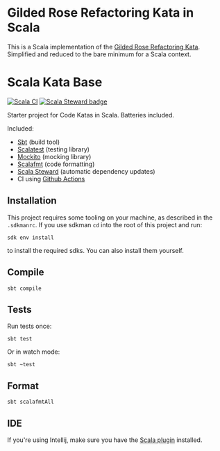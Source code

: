 # Gilded Rose Refactoring Kata in Scala

This is a Scala implementation of the [Gilded Rose Refactoring Kata](https://github.com/emilybache/GildedRose-Refactoring-Kata/tree/main/scala).
Simplified and reduced to the bare minimum for a Scala context.

# Scala Kata Base

[![Scala CI](https://github.com/rstraub/scala-kata-base/actions/workflows/scala.yml/badge.svg)](https://github.com/rstraub/scala-kata-base/actions/workflows/scala.yml)
[![Scala Steward badge](https://img.shields.io/badge/Scala_Steward-helping-blue.svg?style=flat&logo=data:image/png;base64,iVBORw0KGgoAAAANSUhEUgAAAA4AAAAQCAMAAAARSr4IAAAAVFBMVEUAAACHjojlOy5NWlrKzcYRKjGFjIbp293YycuLa3pYY2LSqql4f3pCUFTgSjNodYRmcXUsPD/NTTbjRS+2jomhgnzNc223cGvZS0HaSD0XLjbaSjElhIr+AAAAAXRSTlMAQObYZgAAAHlJREFUCNdNyosOwyAIhWHAQS1Vt7a77/3fcxxdmv0xwmckutAR1nkm4ggbyEcg/wWmlGLDAA3oL50xi6fk5ffZ3E2E3QfZDCcCN2YtbEWZt+Drc6u6rlqv7Uk0LdKqqr5rk2UCRXOk0vmQKGfc94nOJyQjouF9H/wCc9gECEYfONoAAAAASUVORK5CYII=)](https://scala-steward.org)

Starter project for Code Katas in Scala. Batteries included.

Included:

* [Sbt](https://www.scala-sbt.org/) (build tool)
* [Scalatest](https://www.scalatest.org/) (testing library)
* [Mockito](https://www.scalatest.org/plus/mockito) (mocking library)
* [Scalafmt](https://scalameta.org/scalafmt/) (code formatting)
* [Scala Steward](https://github.com/scala-steward-org/scala-steward) (automatic dependency updates)
* CI using [Github Actions](https://github.com/features/actions)

## Installation

This project requires some tooling on your machine, as described in the `.sdkmanrc`. If you use sdkman `cd` into the
root of this project and run:

```shell
sdk env install
```

to install the required sdks. You can also install them yourself.

## Compile

```shell
sbt compile
```

## Tests

Run tests once:

```shell
sbt test
```

Or in watch mode:

```shell
sbt ~test
```

## Format

```shell
sbt scalafmtAll
```

## IDE

If you're using Intellij, make sure you have the [Scala plugin](https://plugins.jetbrains.com/plugin/1347-scala)
installed.
